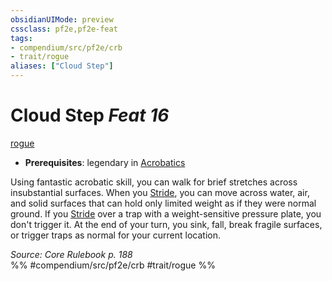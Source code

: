 ```yaml
---
obsidianUIMode: preview
cssclass: pf2e,pf2e-feat
tags:
- compendium/src/pf2e/crb
- trait/rogue
aliases: ["Cloud Step"]
---
```

# Cloud Step  *Feat 16*  
[rogue](../../rules/traits/rogue.md)  

- **Prerequisites**: legendary in [Acrobatics](../skills.md#Acrobatics)

Using fantastic acrobatic skill, you can walk for brief stretches across insubstantial surfaces. When you [Stride](../../rules/actions/stride.md), you can move across water, air, and solid surfaces that can hold only limited weight as if they were normal ground. If you [Stride](../../rules/actions/stride.md) over a trap with a weight-sensitive pressure plate, you don't trigger it. At the end of your turn, you sink, fall, break fragile surfaces, or trigger traps as normal for your current location.

*Source: Core Rulebook p. 188*  
%% #compendium/src/pf2e/crb #trait/rogue %%